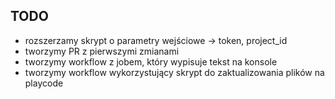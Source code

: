## TODO
- rozszerzamy skrypt o parametry wejściowe -> token, project_id
- tworzymy PR z pierwszymi zmianami
- tworzymy workflow z jobem, który wypisuje tekst na konsole
- tworzymy workflow wykorzystujący skrypt do zaktualizowania plików na playcode
